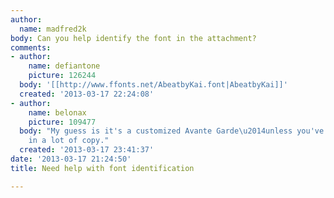 ```yaml
---
author:
  name: madfred2k
body: Can you help identify the font in the attachment?
comments:
- author:
    name: defiantone
    picture: 126244
  body: '[[http://www.ffonts.net/AbeatbyKai.font|AbeatbyKai]]'
  created: '2013-03-17 22:24:08'
- author:
    name: belonax
    picture: 109477
  body: "My guess is it's a customized Avante Garde\u2014unless you've seen it used
    in a lot of copy."
  created: '2013-03-17 23:41:37'
date: '2013-03-17 21:24:50'
title: Need help with font identification

---
```

